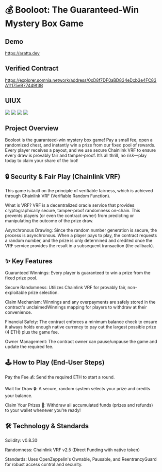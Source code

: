 # 💰 Booloot: The Guaranteed-Win Mystery Box Game

## Demo
https://aratta.dev

## Verified Contract
https://explorer.somnia.network/address/0xD8f7DF0aBD834eDcb3e4FC83A11175eB77449f3B

## UIUX
<img src="f1.png">
<img src="f2.png">
<img src="f3.png">
<img src="f4.png">

## Project Overview

Booloot is the guaranteed-win mystery box game! Pay a small fee, open a randomized chest, and instantly win a prize from our fixed pool of rewards. Every player receives a payout, and we use secure Chainlink VRF to ensure every draw is provably fair and tamper-proof. It’s all thrill, no risk—play today to claim your share of the loot!

## 🔒 Security & Fair Play (Chainlink VRF)

This game is built on the principle of verifiable fairness, which is achieved through Chainlink VRF (Verifiable Random Function).

What is VRF? VRF is a decentralized oracle service that provides cryptographically secure, tamper-proof randomness on-chain. This prevents players (or even the contract owner) from predicting or manipulating the outcome of the prize draw.

Asynchronous Drawing: Since the random number generation is secure, the process is asynchronous. When a player pays to play, the contract requests a random number, and the prize is only determined and credited once the VRF service provides the result in a subsequent transaction (the callback).

## ✨ Key Features

Guaranteed Winnings: Every player is guaranteed to win a prize from the fixed prize pool.

Secure Randomness: Utilizes Chainlink VRF for provably fair, non-exploitable prize selection.

Claim Mechanism: Winnings and any overpayments are safely stored in the contract's unclaimedWinnings mapping for players to withdraw at their convenience.

Financial Safety: The contract enforces a minimum balance check to ensure it always holds enough native currency to pay out the largest possible prize (4 ETH) plus the game fee.

Owner Management: The contract owner can pause/unpause the game and update the required fee.

## 🕹️ How to Play (End-User Steps)

Pay the Fee 💰: Send the required ETH to start a round.

Wait for Draw 🔒: A secure, random system selects your prize and credits your balance.

Claim Your Prizes 💸: Withdraw all accumulated funds (prizes and refunds) to your wallet whenever you're ready!

## 🛠️ Technology & Standards

Solidity: v0.8.30

Randomness: Chainlink VRF v2.5 (Direct Funding with native token)

Standards: Uses OpenZeppelin's Ownable, Pausable, and ReentrancyGuard for robust access control and security.


